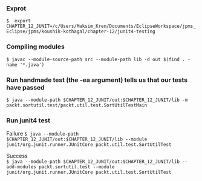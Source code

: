 ### Exprot
`$ 	export CHAPTER_12_JUNIT=/c/Users/Maksim_Kren/Documents/EclipseWorkspace/jpms_Eclipse/jpms/koushik-kothagal/chapter-12/junit4-testing `

### Compiling modules
`$ javac --module-source-path src --module-path lib -d out $(find . -name '*.java') `

### Run handmade test (the -ea argument) tells us that our tests have passed
`$ java --module-path $CHAPTER_12_JUNIT/out:$CHAPTER_12_JUNIT/lib -m packt.sortutil.test/packt.util.test.SortUtilTestMain `

### Run junit4 test
Failure 
`$ java --module-path $CHAPTER_12_JUNIT/out:$CHAPTER_12_JUNIT/lib --module junit/org.junit.runner.JUnitCore packt.util.test.SortUtilTest `

Success  
`$ java --module-path $CHAPTER_12_JUNIT/out:$CHAPTER_12_JUNIT/lib --add-modules packt.sortutil.test --module junit/org.junit.runner.JUnitCore packt.util.test.SortUtilTest `